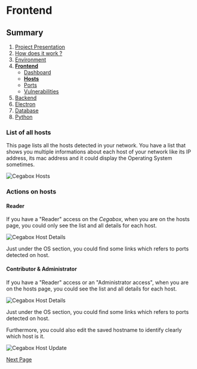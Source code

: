 # Frontend

## Summary

1. [Project Presentation](project.html)
2. [How does it work ?](working.html)
3. [Environment](env.html)
4. [**Frontend**](front.html)
   * [Dashboard](front.html)
   * [**Hosts**](hosts.html)
   * [Ports](ports.html)
   * [Vulnerabilities](vulnerabilities.html)
5. [Backend](back.html)
6. [Electron](electron.html)
7. [Database](database.html)
8. [Python](python.html)

### List of all hosts

This page lists all the hosts detected in your network. You have a list that shows you multiple informations about each host of your network like its IP address, its mac address and it could display the Operating System sometimes.

![Cegabox Hosts](https://cebago.github.io/Cegabox/img/cegabox-hosts.png)

### Actions on hosts

#### Reader

If you have a "Reader" access on the *Cegabox*, when you are on the hosts page, you could only see the list and all details for each host.

![Cegabox Host Details](https://cebago.github.io/Cegabox/img/cegabox-host-details.png)

Just under the OS section, you could find some links which refers to ports detected on host.

#### Contributor & Administrator

If you have a "Reader" access or an "Administrator access", when you are on the hosts page, you could see the list and all details for each host.

![Cegabox Host Details](https://cebago.github.io/Cegabox/img/cegabox-host-details.png)

Just under the OS section, you could find some links which refers to ports detected on host.

   Furthermore, you could also edit the saved hostname to identify clearly which host is it.

![Cegabox Host Update](https://cebago.github.io/Cegabox/img/cegabox-host-update.png)

[Next Page](ports.html)
